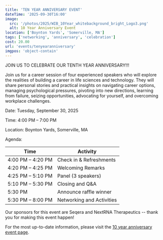 ```yaml
---
title: 'TEN YEAR ANNIVERSARY EVENT'
dateTime: '2025-09-30T16:00'
image:
  src: '/photos/2025/WIB_10Year_whitebackground_bright_Logo3.png'
  alt: 10 Year Anniversary Event
location: ['Boynton Yards', 'Somerville, MA']
tags: ['networking', 'anniversary', 'celebration']
cost: 20.00
url: 'events/tenyearanniversary'
imgpos: 'object-contain'
---
```


JOIN US TO CELEBRATE OUR TENTH YEAR ANNIVERSARY!!!

Join us for a career session of four experienced speakers who will explore the realities of building a career in life sciences and technology. They will share personal stories and practical insights on navigating career options, managing psychological pressures, pivoting into new directions, learning from failure, seizing opportunities, advocating for yourself, and overcoming workplace challenges.

Date: Tuesday, September 30, 2025

Time: 4:00 PM – 7:00 PM

Location: Boynton Yards, Somerville, MA

Agenda:

| Time              | Activity                  |
| ----------------- | ------------------------- |
| 4:00 PM – 4:20 PM | Check in & Refreshments   |
| 4:20 PM – 4:25 PM | Welcoming Remarks         |
| 4:25 PM – 5:10 PM | Panel (3 speakers)        |
| 5:10 PM – 5:30 PM | Closing and Q&A           |
| 5:30 PM           | Announce raffle winner    |
| 5:30 PM – 8:00 PM | Networking and Activities |

Our sponsors for this event are Seqera and NextRNA Therapeutics -- thank you for making this event happen!

For the most up-to-date information, please visit the [10 year anniversary event page](tenyearanniversary).
